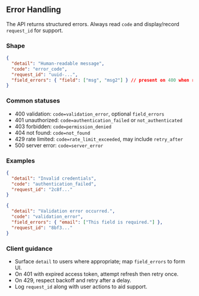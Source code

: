 ## Error Handling

The API returns structured errors. Always read `code` and display/record `request_id` for support.

### Shape
```json
{
  "detail": "Human-readable message",
  "code": "error_code",
  "request_id": "uuid-...",
  "field_errors": { "field": ["msg", "msg2"] } // present on 400 when relevant
}
```

### Common statuses
- 400 validation: `code=validation_error`, optional `field_errors`
- 401 unauthorized: `code=authentication_failed` or `not_authenticated`
- 403 forbidden: `code=permission_denied`
- 404 not found: `code=not_found`
- 429 rate limited: `code=rate_limit_exceeded`, may include `retry_after`
- 500 server error: `code=server_error`

### Examples
```json
{
  "detail": "Invalid credentials",
  "code": "authentication_failed",
  "request_id": "2c8f..."
}
```

```json
{
  "detail": "Validation error occurred.",
  "code": "validation_error",
  "field_errors": { "email": ["This field is required."] },
  "request_id": "8bf3..."
}
```

### Client guidance
- Surface `detail` to users where appropriate; map `field_errors` to form UI.
- On 401 with expired access token, attempt refresh then retry once.
- On 429, respect backoff and retry after a delay.
- Log `request_id` along with user actions to aid support.